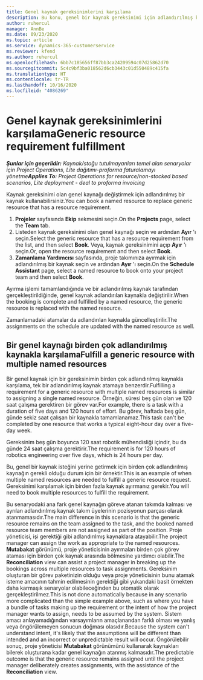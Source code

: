```yaml
---
title: Genel kaynak gereksinimlerini karşılama
description: Bu konu, genel bir kaynak gereksinimi için adlandırılmış kaynakları ayırma hakkında bilgi sağlar.
author: ruhercul
manager: AnnBe
ms.date: 09/23/2020
ms.topic: article
ms.service: dynamics-365-customerservice
ms.reviewer: kfend
ms.author: ruhercul
ms.openlocfilehash: 6bb7c185656ff87bb3ca24209594c07d25862d70
ms.sourcegitcommit: 5c4c9bf3ba018562d6cb3443c01d550489c415fa
ms.translationtype: HT
ms.contentlocale: tr-TR
ms.lasthandoff: 10/16/2020
ms.locfileid: "4086269"
---
```

# <a name="generic-resource-requirement-fulfillment"></a><span data-ttu-id="a7267-103">Genel kaynak gereksinimlerini karşılama</span><span class="sxs-lookup"><span data-stu-id="a7267-103">Generic resource requirement fulfillment</span></span>

<span data-ttu-id="a7267-104">_**Şunlar için geçerlidir:** Kaynak/stoğu tutulmayanları temel alan senaryolar için Project Operations, Lite dağıtımı-proforma faturalamayı yönetme_</span><span class="sxs-lookup"><span data-stu-id="a7267-104">_**Applies To:** Project Operations for resource/non-stocked based scenarios, Lite deployment - deal to proforma invoicing_</span></span>

<span data-ttu-id="a7267-105">Kaynak gereksinimi olan genel kaynağı değiştirmek için adlandırılmış bir kaynak kullanabilirsiniz.</span><span class="sxs-lookup"><span data-stu-id="a7267-105">You can book a named resource to replace generic resource that has a resource requirement.</span></span>

1. <span data-ttu-id="a7267-106">**Projeler** sayfasında **Ekip** sekmesini seçin.</span><span class="sxs-lookup"><span data-stu-id="a7267-106">On the **Projects** page, select the **Team** tab.</span></span>
2. <span data-ttu-id="a7267-107">Listeden kaynak gereksinimi olan genel kaynağı seçin ve ardından **Ayır** 'ı seçin.</span><span class="sxs-lookup"><span data-stu-id="a7267-107">Select the generic resource that has a resource requirement from the list, and then select **Book**.</span></span> <span data-ttu-id="a7267-108">Veya, kaynak gereksinimini açıp **Ayır** 'ı seçin.</span><span class="sxs-lookup"><span data-stu-id="a7267-108">Or, open the resource requirement and then select **Book**.</span></span>
3. <span data-ttu-id="a7267-109">**Zamanlama Yardımcısı** sayfasında, proje takımınıza ayırmak için adlandırılmış bir kaynak seçin ve ardından **Ayır** 'ı seçin.</span><span class="sxs-lookup"><span data-stu-id="a7267-109">On the **Schedule Assistant** page, select a named resource to book onto your project team and then select **Book**.</span></span>

<span data-ttu-id="a7267-110">Ayırma işlemi tamamlandığında ve bir adlandırılmış kaynak tarafından gerçekleştirildiğinde, genel kaynak adlandırılan kaynakla değiştirilir.</span><span class="sxs-lookup"><span data-stu-id="a7267-110">When the booking is complete and fulfilled by a named resource, the generic resource is replaced with the named resource.</span></span>

<span data-ttu-id="a7267-111">Zamanlamadaki atamalar da adlandırılan kaynakla güncelleştirilir.</span><span class="sxs-lookup"><span data-stu-id="a7267-111">The assignments on the schedule are updated with the named resource as well.</span></span>

## <a name="fulfill-a-generic-resource-with-multiple-named-resources"></a><span data-ttu-id="a7267-112">Bir genel kaynağı birden çok adlandırılmış kaynakla karşılama</span><span class="sxs-lookup"><span data-stu-id="a7267-112">Fulfill a generic resource with multiple named resources</span></span>
<span data-ttu-id="a7267-113">Bir genel kaynak için bir gereksinimin birden çok adlandırılmış kaynakla karşılama, tek bir adlandırılmış kaynak atamaya benzerdir.</span><span class="sxs-lookup"><span data-stu-id="a7267-113">Fulfilling a requirement for a generic resource with multiple named resources is similar to assigning a single named resource.</span></span> <span data-ttu-id="a7267-114">Örneğin, süresi beş gün olan ve 120 saat çalışma gerektiren bir görev var.</span><span class="sxs-lookup"><span data-stu-id="a7267-114">For example, there is a task with a duration of five days and 120 hours of effort.</span></span> <span data-ttu-id="a7267-115">Bu görev, haftada beş gün, günde sekiz saat çalışan bir kaynakla tamamlanamaz.</span><span class="sxs-lookup"><span data-stu-id="a7267-115">This task can't be completed by one resource that works a typical eight-hour day over a five-day week.</span></span> 

<span data-ttu-id="a7267-116">Gereksinim beş gün boyunca 120 saat robotik mühendisliği içindir, bu da günde 24 saat çalışma gerektirir.</span><span class="sxs-lookup"><span data-stu-id="a7267-116">The requirement is for 120 hours of robotics engineering over five days, which is 24 hours per day.</span></span>

<span data-ttu-id="a7267-117">Bu, genel bir kaynak isteğini yerine getirmek için birden çok adlandırılmış kaynağın gerekli olduğu durum için bir örnektir.</span><span class="sxs-lookup"><span data-stu-id="a7267-117">This is an example of when multiple named resources are needed to fulfill a generic resource request.</span></span> <span data-ttu-id="a7267-118">Gereksinimi karşılamak için birden fazla kaynak ayırmanız gerekir.</span><span class="sxs-lookup"><span data-stu-id="a7267-118">You will need to book multiple resources to fulfill the requirement.</span></span>

<span data-ttu-id="a7267-119">Bu senaryodaki ana fark genel kaynağın göreve atanan takımda kalması ve ayrılan adlandırılmış kaynak takım üyelerinin pozisyonun parçası olarak atanmamasıdır.</span><span class="sxs-lookup"><span data-stu-id="a7267-119">The main difference in this scenario is that the generic resource remains on the team assigned to the task, and the booked named resource team members are not assigned as part of the position.</span></span> <span data-ttu-id="a7267-120">Proje yöneticisi, işi gerektiği gibi adlandırılmış kaynaklara atayabilir.</span><span class="sxs-lookup"><span data-stu-id="a7267-120">The project manager can assign the work as appropriate to the named resources.</span></span> <span data-ttu-id="a7267-121">**Mutabakat** görünümü, proje yöneticisinin ayırmaları birden çok görev ataması için birden çok kaynak arasında bölmesine yardımcı olabilir.</span><span class="sxs-lookup"><span data-stu-id="a7267-121">The **Reconciliation** view can assist a project manager in breaking up the bookings across multiple resources to task assignments.</span></span> <span data-ttu-id="a7267-122">Gereksinim oluşturan bir görev paketinizin olduğu veya proje yöneticisinin bunu atamak isteme amacının tahmin edilmesinin gerektiği gibi yukarıdaki basit örnekten daha karmaşık senaryolar olabileceğinden bu otomatik olarak gerçekleştirilmez.</span><span class="sxs-lookup"><span data-stu-id="a7267-122">This is not done automatically because in any scenario more complicated than the simple example above, such as where you have a bundle of tasks making up the requirement or the intent of how the project manager wants to assign, needs to be assumed by the system.</span></span> <span data-ttu-id="a7267-123">Sistem amacı anlayamadığından varsayımların amaçlanandan farklı olması ve yanlış veya öngörülemeyen sonucun doğması olasıdır.</span><span class="sxs-lookup"><span data-stu-id="a7267-123">Because the system can't understand intent, it's likely that the assumptions will be different than intended and an incorrect or unpredictable result will occur.</span></span> <span data-ttu-id="a7267-124">Öngörülebilir sonuç, proje yöneticisi **Mutabakat** görünümünü kullanarak kaynakları bilerek oluşturana kadar genel kaynağın atanmış kalmasıdır.</span><span class="sxs-lookup"><span data-stu-id="a7267-124">The predictable outcome is that the generic resource remains assigned until the project manager deliberately creates assignments, with the assistance of the **Reconciliation** view.</span></span>


